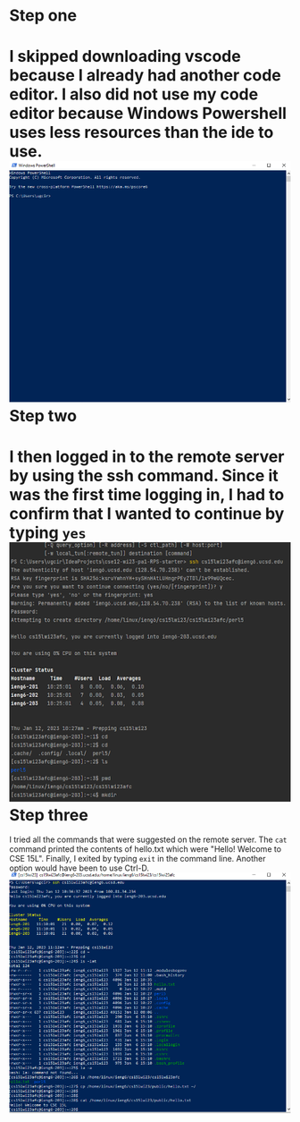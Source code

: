 Step one
=========
I skipped downloading vscode because I already had another code editor. I also did not use my code editor because Windows Powershell uses less resources than the ide to use.
![Image](https://github.com/fordatab/cse15l-lab-reports/blob/main/powershell.PNG)	
Step two
=========
I then logged in to the remote server by using the ssh command. Since it was the first time logging in, I had to confirm that I wanted to continue by typing `yes`
![Image](https://github.com/fordatab/cse15l-lab-reports/blob/main/login.png)
Step three
=========
I tried all the commands that were suggested on the remote server. The `cat` command printed the contents of hello.txt which were "Hello! Welcome to CSE 15L". Finally, I exited by typing `exit` in the command line. Another option would have been to use Ctrl-D.
![Image](https://github.com/fordatab/cse15l-lab-reports/blob/main/commands.PNG)
